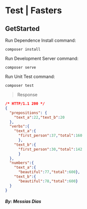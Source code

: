# Test | Fasters


## GetStarted
Run Dependence Install command:
```
composer install
```

Run Development Server command:
```
composer serve
```

Run Unit Test command:
```
composer test
```


>Response

```json
/* HTTP/1.1 200 */ 
{ 
  "prepositions": {
    "text_a":22,"text_b":20
  },
  "verbs":{
    "text_a":{
      "first_person":37,"total":160
      },
    "text_b":{
      "first_person":30,"total":142
      }
  },
  "numbers":{
    "text_a":{
      "beautiful":77,"total":600},
    "text_b":{
      "beautiful":78,"total":600}
  }
}
```

##### By: Messias Dias